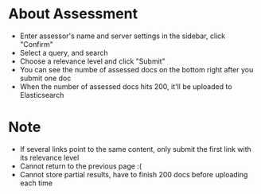 # About Assessment
* Enter assessor's name and server settings in the sidebar, click "Confirm"
* Select a query, and search
* Choose a relevance level and click "Submit"
* You can see the numbe of assessed docs on the bottom right after you submit one doc
* When the number of assessed docs hits 200, it'll be uploaded to Elasticsearch

# Note
* If several links point to the same content, only submit the first link with its relevance level
* Cannot return to the previous page :(
* Cannot store partial results, have to finish 200 docs before uploading each time
